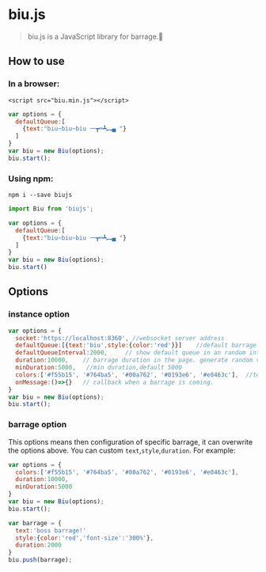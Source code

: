 
# biu.js

> biu.js is a JavaScript library for barrage.🔫 


## How to use

### In a browser:

```
<script src="biu.min.js"></script>
```
```js
var options = {
  defaultQueue:[
    {text:"biu~biu~biu 一┳═┻︻▄ "}
  ]
}
var biu = new Biu(options);
biu.start();
```

### Using npm:

```
npm i --save biujs
```
```js
import Biu from 'biujs';

var options = {
  defaultQueue:[
    {text:"biu~biu~biu 一┳═┻︻▄ "}
  ]
}
var biu = new Biu(options);
biu.start()
```


## Options

### instance option
```js
var options = {
  socket:'https://localhost:8360', //websocket server address
  defaultQueue:[{text:'biu',style:{color:'red'}}]    //default barrage list
  defaultQueueInterval:2000,     // show default queue in an random interval based on this field, default 2000.
  duration:10000,    // barrage duration in the page. generate random value based on this field, default 10000.
  minDuration:5000,   //min duration,default 5000
  colors:['#f55b15', '#764ba5', '#00a762', '#0193e6', '#e0463c'],  //text colors,barrage will pick a random color within them. default ['#f55b15', '#764ba5', '#00a762', '#0193e6', '#e0463c']
  onMessage:()=>{}   // callback when a barrage is coming.
}
var biu = new Biu(options);
biu.start();
```

### barrage option
This options means then configuration of specific barrage, it can overwrite the options above. You can custom `text`,`style`,`duration`. For example:

```js
var options = {
  colors:['#f55b15', '#764ba5', '#00a762', '#0193e6', '#e0463c'],  
  duration:10000,
  minDuration:5000
}
var biu = new Biu(options);
biu.start();

var barrage = {
  text:'boss barrage!'
  style:{color:'red','font-size':'300%'},
  duration:2000
}
biu.push(barrage);
```
